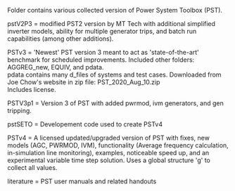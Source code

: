 Folder contains various collected version of Power System Toolbox (PST).

pstV2P3 = modified PST2 version by MT Tech with additional simplified inverter models, ability for multiple generator trips, and batch run capabilities (among other additions).  

PSTv3 = 'Newest' PST version 3 meant to act as 'state-of-the-art' benchmark for scheduled improvements.  Included other folders: AGGREG_new, EQUIV, and pdata.  
pdata contains many d_files of systems and test cases. Downloaded from Joe Chow's website in zip file: PST_2020_Aug_10.zip  
Includes license.

PSTV3p1 = Version 3 of PST with added pwrmod, ivm generators, and gen tripping.

pstSETO = Developement code used to create PSTv4  

PSTv4 = A licensed updated/upgraded version of PST with fixes, new models (AGC, PWRMOD, IVM), 
functionality (Average frequency calculation, in-simulation line monitoring),
examples, noticeable speed up, and an experimental variable time step solution.
Uses a global structure 'g' to collect all values.

literature = PST user manuals and related handouts   
